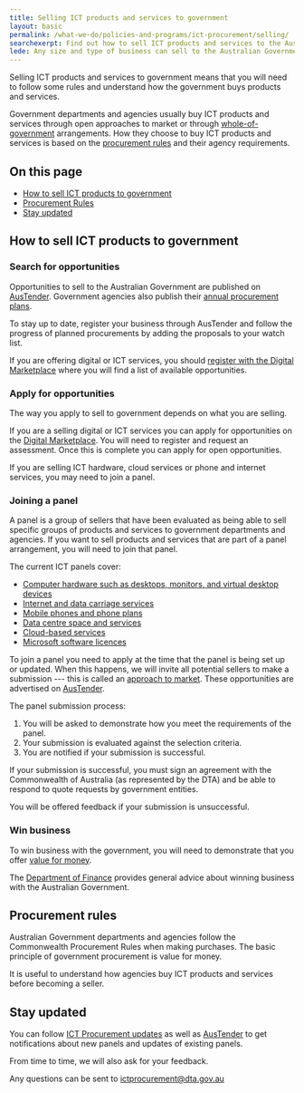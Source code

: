 ```yaml
---
title: Selling ICT products and services to government
layout: basic
permalink: /what-we-do/policies-and-programs/ict-procurement/selling/
searchexerpt: Find out how to sell ICT products and services to the Australian Government. 
lede: Any size and type of business can sell to the Australian Government. If you sell Information and Communication Technology (ICT), this information will help you understand how to sell your products and services to the Australian Government. 
---
```


Selling ICT products and services to government means that you will need to follow some rules and understand how the government buys products and services. 

Government departments and agencies usually buy ICT products and services through open approaches to market or through [whole-of-government](http://www.finance.gov.au/procurement/wog-procurement/) arrangements. How they choose to buy ICT products and services is based on the [procurement rules](#procurement-rules) and their agency requirements.  

<nav class="index-links">
  <h2>On this page</h2>
  <ul>
    <li>
      <a href="#how-to-sell-ict-products-to-government">
        How to sell ICT products to government
      </a>
    </li>
    <li>
       <a href="#procurement-rules">
        Procurement Rules
      </a>
    </li>
    <li>  
      <a href="#stay-updated">
        Stay updated
      </a>
    </li>
  </ul>
</nav> 

## How to sell ICT products to government

### Search for opportunities

Opportunities to sell to the Australian Government are published on [AusTender](https://www.tenders.gov.au/). Government agencies also publish their [annual procurement plans](https://www.tenders.gov.au/?event=public.APP.list&tab=List%20By%20Agency).

To stay up to date, register your business through AusTender and follow the progress of planned procurements by adding the proposals to your watch list. 

If you are offering digital or ICT services, you should [register with the Digital Marketplace](https://marketplace.service.gov.au/sellers-guide) where you will find a list of available opportunities. 

### Apply for opportunities

The way you apply to sell to government depends on what you are selling.

If you are a selling digital or ICT services you can apply for opportunities on the [Digital Marketplace](https://marketplace.service.gov.au/become-a-seller). You will need to register and request an assessment. Once this is complete you can apply for open opportunities. 

If you are selling ICT hardware, cloud services or phone and internet services, you may need to join a panel. 

### Joining a panel

A panel is a group of sellers that have been evaluated as being able to sell specific groups of products and services to government departments and agencies. If you want to sell products and services that are part of a panel arrangement, you will need to join that panel. 

The current ICT panels cover:

- [Computer hardware such as desktops, monitors, and virtual desktop devices](http://finance.gov.au/policy-guides-procurement/whole-of-government-ict-hardware-panel/)
- [Internet and data carriage services](http://finance.gov.au/policy-guides-procurement/australian-government-telecommunications-arrangements/telecommunications-panels/)
- [Mobile phones and phone plans](http://finance.gov.au/policy-guides-procurement/australian-government-telecommunications-arrangements/telecommunications-panels/#Mobile_Panel)
- [Data centre space and services](http://finance.gov.au/tags/data-centres/)
- [Cloud-based services](http://www.finance.gov.au/policy-guides-procurement/cloud-services-panel/)
- [Microsoft software licences](https://www.tenders.gov.au/?event=public.atm.show&ATMUUID=7F4C32B5-0968-6025-74AF5136EB33444D)

To join a panel you need to apply at the time that the panel is being set up or updated. When this happens, we will invite all potential sellers to make a submission --- this is called an [approach to market](http://sellingtogov.finance.gov.au/faqs/process). These opportunities are advertised on [AusTender](https://www.tenders.gov.au/). 

The panel submission process:

1. You will be asked to demonstrate how you meet the requirements of the panel. 
2. Your submission is evaluated against the selection criteria. 
3. You are notified if your submission is successful.

If your submission is successful, you must sign an agreement with the Commonwealth of Australia (as represented by the DTA) and be able to respond to quote requests by government entities. 

You will be offered feedback if your submission is unsuccessful. 

### Win business

To win business with the government, you will need to demonstrate that you offer [value for money](http://sellingtogov.finance.gov.au/guide/getting-selected-to-supply-to-government). 

The [Department of Finance](http://sellingtogov.finance.gov.au/) provides general advice about winning business with the Australian Government. 

## Procurement rules

Australian Government departments and agencies follow the Commonwealth Procurement Rules when making purchases. The basic principle of government procurement is value for money. 

It is useful to understand how agencies buy ICT products and services before becoming a seller.

## Stay updated

You can follow [ICT Procurement updates](https://www.dta.gov.au/what-we-do/policies-and-programs/ict-procurement/updates/) as well as [AusTender](https://www.tenders.gov.au/) to get notifications about new panels and updates of existing panels. 

From time to time, we will also ask for your feedback. 

Any questions can be sent to [ictprocurement@dta.gov.au](mailto:ictprocurement@dta.gov.au) 
